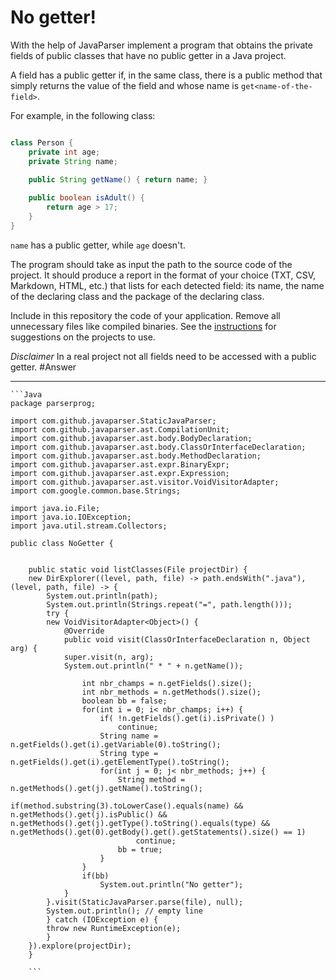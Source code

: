 # No getter!

With the help of JavaParser implement a program that obtains the private fields of public classes that have no public getter in a Java project. 

A field has a public getter if, in the same class, there is a public method that simply returns the value of the field and whose name is `get<name-of-the-field>`.

For example, in the following class:

```Java

class Person {
    private int age;
    private String name;
    
    public String getName() { return name; }

    public boolean isAdult() {
        return age > 17;
    }
}
```

`name` has a public getter, while `age` doesn't.

The program should take as input the path to the source code of the project. It should produce a report in the format of your choice (TXT, CSV, Markdown, HTML, etc.) that lists for each detected field: its name, the name of the declaring class and the package of the declaring class.

Include in this repository the code of your application. Remove all unnecessary files like compiled binaries. See the [instructions](../sujet.md) for suggestions on the projects to use.

*Disclaimer* In a real project not all fields need to be accessed with a public getter.
#Answer
__________________________________________________________________________________________________________________________________________________


	```Java
	package parserprog;

	import com.github.javaparser.StaticJavaParser;
	import com.github.javaparser.ast.CompilationUnit;
	import com.github.javaparser.ast.body.BodyDeclaration;
	import com.github.javaparser.ast.body.ClassOrInterfaceDeclaration;
	import com.github.javaparser.ast.body.MethodDeclaration;
	import com.github.javaparser.ast.expr.BinaryExpr;
	import com.github.javaparser.ast.expr.Expression;
	import com.github.javaparser.ast.visitor.VoidVisitorAdapter;
	import com.google.common.base.Strings;

	import java.io.File;
	import java.io.IOException;
	import java.util.stream.Collectors;

	public class NoGetter {


		public static void listClasses(File projectDir) {
		new DirExplorer((level, path, file) -> path.endsWith(".java"), (level, path, file) -> {
		    System.out.println(path);
		    System.out.println(Strings.repeat("=", path.length()));
		    try {
			new VoidVisitorAdapter<Object>() {
			    @Override
			    public void visit(ClassOrInterfaceDeclaration n, Object arg) {
				super.visit(n, arg);
				System.out.println(" * " + n.getName());

					int nbr_champs = n.getFields().size();
					int nbr_methods = n.getMethods().size();
					boolean bb = false;
					for(int i = 0; i< nbr_champs; i++) {
						if( !n.getFields().get(i).isPrivate() ) 
							continue;
						String name = n.getFields().get(i).getVariable(0).toString();
						String type = n.getFields().get(i).getElementType().toString();
						for(int j = 0; j< nbr_methods; j++) {
							String method = n.getMethods().get(j).getName().toString();
							if(method.substring(3).toLowerCase().equals(name) && n.getMethods().get(j).isPublic() && n.getMethods().get(j).getType().toString().equals(type) && n.getMethods().get(0).getBody().get().getStatements().size() == 1) 
								continue;
							bb = true;
						}
					}
					if(bb)
						System.out.println("No getter");
			    }
			}.visit(StaticJavaParser.parse(file), null);
			System.out.println(); // empty line
		    } catch (IOException e) {
			throw new RuntimeException(e);
		    }
		}).explore(projectDir);
	    }
	    
	    ```
